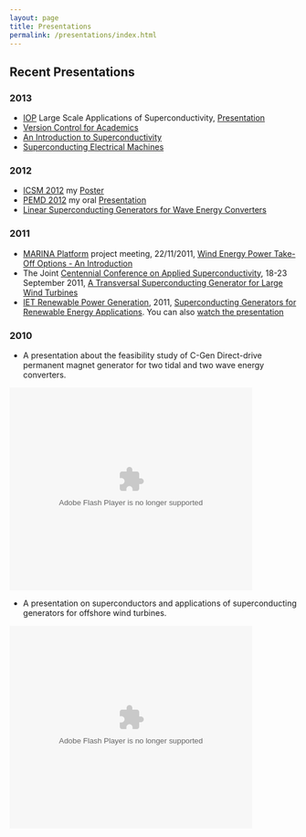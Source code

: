 ```yaml
---
layout: page
title: Presentations
permalink: /presentations/index.html
---
```


## Recent Presentations

### 2013

* [IOP](http://www.iop.org/events/scientific/conferences/) Large Scale Applications of Superconductivity, [Presentation](https://www.dropbox.com/s/n04kh5bwx0t8zyh/Ozan_Keysan_10MW_HTS_11_2013.pdf)
* [Version Control for Academics](http://dl.dropbox.com/u/2490601/Presentations/version-control/svn.html)
* [An Introduction to Superconductivity](http://www.see.ed.ac.uk/~okeysan/idcore/idcore2.html)
* [Superconducting Electrical Machines](https://dl.dropbox.com/u/2490601/Presentations/IDCORE/IDCORE_HTSG_June_2012.ppt)


### 2012

* [ICSM 2012](http://www.icsm2012.org) my [Poster](https://www.dropbox.com/s/ge572nh3zrmsx88/keysan_ICSM_2012_poster.pdf)
* [PEMD 2012](http://conferences.theiet.org/pemd/)  my oral [Presentation](https://www.dropbox.com/s/tmrd84gycxktamm/Ozan_Keysan_HTSG_presentation_March_2012_PEMD.ppt)
* [Linear Superconducting Generators for Wave Energy Converters](http://dl.dropbox.com/u/2490601/Presentations/Ozan_Keysan_HTSG_presentation_March_2012_PEMD.ppt)


### 2011 

* [MARINA Platform](http://www.marina-platform.info) project meeting, 22/11/2011, [Wind Energy Power Take-Off  Options - An Introduction](http://dl.dropbox.com/u/2490601/Presentations/Ozan_Keysan_MARINA_11_2011.ppt)
* The Joint [Centennial Conference on Applied Superconductivity](http://www.eucas2011.org), 18-23 September 2011, [A Transversal Superconducting Generator for Large Wind Turbines](http://dl.dropbox.com/u/2490601/Presentations/Ozan_Keysan_HTSG_EUCAS_2011.ppt)
* [IET Renewable Power Generation](http://conferences.theiet.org/rpg), 2011, [Superconducting Generators for Renewable Energy Applications](http://dl.dropbox.com/u/2490601/Presentations/Ozan_Keysan_HTSG_presentation_September_2011_IET_RPG.ppt).  You can also [watch the presentation](http://scpro.streamuk.com/uk/player/Default.aspx?wid=11496&ptid=26&t=0)

### 2010

* A presentation about the feasibility study of C-Gen Direct-drive permanent magnet generator for two tidal and two wave energy converters.

<html><div style="width:425px" id="__ss_8379887"><object id="__sse8379887" width="425" height="355"><param name="movie" value="http://static.slidesharecdn.com/swf/ssplayer2.swf?doc=ieskeysan0303-110621120444-phpapp01&stripped_title=ies-keysan-0303&userName=ozikeysan" /><param name="allowFullScreen" value="true"/><param name="allowScriptAccess" value="always"/><embed name="__sse8379887" src="http://static.slidesharecdn.com/swf/ssplayer2.swf?doc=ieskeysan0303-110621120444-phpapp01&stripped_title=ies-keysan-0303&userName=ozikeysan" type="application/x-shockwave-flash" allowscriptaccess="always" allowfullscreen="true" width="425" height="355"></embed></object></div></html>

* A presentation on superconductors and applications of superconducting generators for offshore wind turbines.

<html><div style="width:425px" id="__ss_8380274"><object id="__sse8380274" width="425" height="355"><param name="movie" value="http://static.slidesharecdn.com/swf/ssplayer2.swf?doc=ieshtsgpresentationmarch2011-110621123114-phpapp01&stripped_title=hightemperature-superconducting-generators&userName=ozikeysan" /><param name="allowFullScreen" value="true"/><param name="allowScriptAccess" value="always"/><embed name="__sse8380274" src="http://static.slidesharecdn.com/swf/ssplayer2.swf?doc=ieshtsgpresentationmarch2011-110621123114-phpapp01&stripped_title=hightemperature-superconducting-generators&userName=ozikeysan" type="application/x-shockwave-flash" allowscriptaccess="always" allowfullscreen="true" width="425" height="355"></embed></object></div></html>
